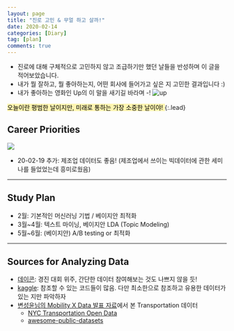 ```yaml
---
layout: page
title: "진로 고민 & 무얼 하고 살까!"
date: 2020-02-14 
categories: [Diary]
tag: [plan]
comments: true
---
```

* 진로에 대해 구체적으로 고민하지 않고 조급하기만 했던 날들을 반성하며 이 글을 적어보았습니다.
* 내가 뭘 잘하고, 뭘 좋아하는지, 어떤 회사에 들어가고 싶은 지 고민한 결과입니다 :)
* 내가 좋아하는 영화인 Up의 이 말을 새기길 바라며 -!
![up](../../images/plan-up.png)

<mark style="background-color: #fff5b1">
오늘이란 평범한 날이지만, 미래로 통하는 가장 소중한 날이야!
</mark>
{:.lead}

## **Career Priorities**
![](../../images/plan-priority.png)

* 20-02-19 추가: 제조업 데이터도 좋음! (제조업에서 쓰이는 빅데이터에 관한 세미나를 들었었는데 흥미로웠음)

---

## **Study Plan**

- 2월: 기본적인 머신러닝 기법 / 베이지안 최적화
- 3월~4월: 텍스트 마이닝, 베이지안 LDA (Topic Modeling)
- 5월~6월: (베이지안) A/B testing or 최적화

---

## **Sources for Analyzing Data**

- [데이콘](https://dacon.io/): 경진 대회 위주, 간단한 데이터 참여해보는 것도 나쁘지 않을 듯!
- [kaggle](https://www.kaggle.com/#): 참조할 수 있는 코드들이 많음. 다만 최소한으로 참조하고 유용한 데이터가 있는 지만 파악하자
- [변성윤님의 Mobility X Data 발표 자료](https://www.slideshare.net/zzsza/mobility-x-data)에서 본 Transportation 데이터
    - [NYC Transportation Open Data](https://www1.nyc.gov/site/tlc/about/tlc-trip-record-data.page)
    - [awesome-public-datasets](https://github.com/awesomedata/awesome-public-datasets#transportation)

